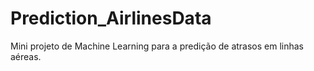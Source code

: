 # Prediction_AirlinesData
Mini projeto de Machine Learning para a predição de atrasos em linhas aéreas.
